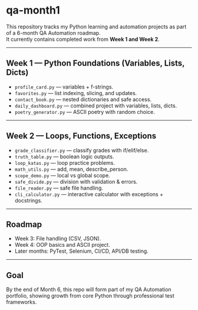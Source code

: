 # qa-month1

This repository tracks my Python learning and automation projects as part of a 6-month QA Automation roadmap.  
It currently contains completed work from **Week 1 and Week 2**.

---

## Week 1 — Python Foundations (Variables, Lists, Dicts)

- `profile_card.py` — variables + f-strings.  
- `favorites.py` — list indexing, slicing, and updates.  
- `contact_book.py` — nested dictionaries and safe access.  
- `daily_dashboard.py` — combined project with variables, lists, dicts.  
- `poetry_generator.py` — ASCII poetry with random choice.  

---

## Week 2 — Loops, Functions, Exceptions

- `grade_classifier.py` — classify grades with if/elif/else.  
- `truth_table.py` — boolean logic outputs.  
- `loop_katas.py` — loop practice problems.  
- `math_utils.py` — add, mean, describe_person.  
- `scope_demo.py` — local vs global scope.  
- `safe_divide.py` — division with validation & errors.  
- `file_reader.py` — safe file handling.  
- `cli_calculator.py` — interactive calculator with exceptions + docstrings.  

---

## Roadmap

- Week 3: File handling (CSV, JSON).  
- Week 4: OOP basics and ASCII project.  
- Later months: PyTest, Selenium, CI/CD, API/DB testing.  

---

## Goal

By the end of Month 6, this repo will form part of my QA Automation portfolio, showing growth from core Python through professional test frameworks.

